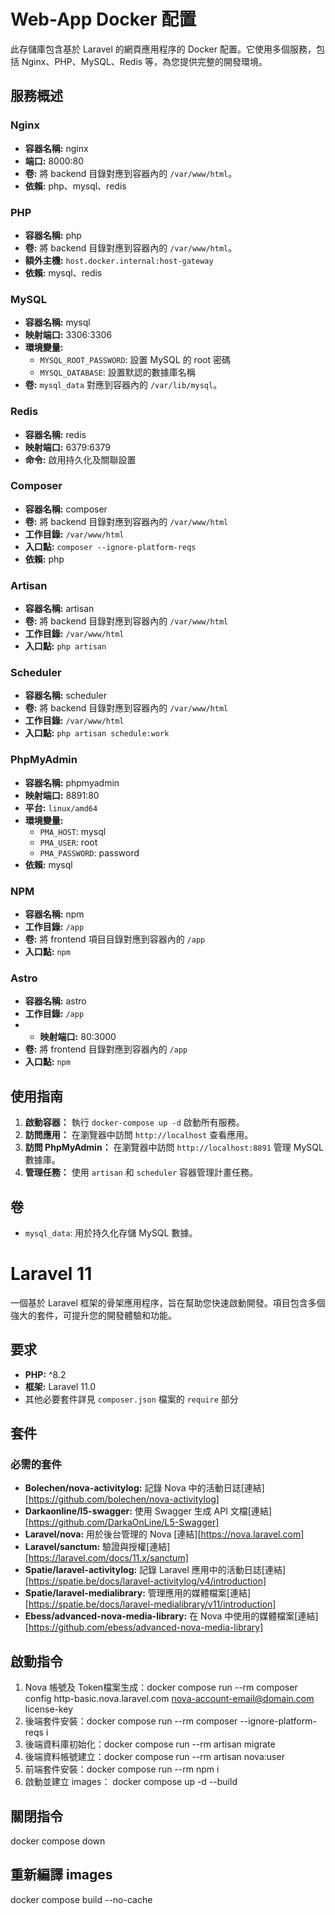 # Web-App Docker 配置

此存儲庫包含基於 Laravel 的網頁應用程序的 Docker 配置。它使用多個服務，包括 Nginx、PHP、MySQL、Redis 等，為您提供完整的開發環境。

## 服務概述

### Nginx

- **容器名稱:** nginx
- **端口:** 8000:80
- **卷:** 將 backend 目錄對應到容器內的 `/var/www/html`。
- **依賴:** php、mysql、redis

### PHP

- **容器名稱:** php
- **卷:** 將 backend 目錄對應到容器內的 `/var/www/html`。
- **額外主機:** `host.docker.internal:host-gateway`
- **依賴:** mysql、redis

### MySQL

- **容器名稱:** mysql
- **映射端口:** 3306:3306
- **環境變量:** 
  - `MYSQL_ROOT_PASSWORD`: 設置 MySQL 的 root 密碼
  - `MYSQL_DATABASE`: 設置默認的數據庫名稱
- **卷:** `mysql_data` 對應到容器內的 `/var/lib/mysql`。

### Redis

- **容器名稱:** redis
- **映射端口:** 6379:6379
- **命令:** 啟用持久化及關聯設置

### Composer

- **容器名稱:** composer
- **卷:** 將 backend 目錄對應到容器內的 `/var/www/html`
- **工作目錄:** `/var/www/html`
- **入口點:** `composer --ignore-platform-reqs`
- **依賴:** php

### Artisan

- **容器名稱:** artisan
- **卷:** 將 backend 目錄對應到容器內的 `/var/www/html`
- **工作目錄:** `/var/www/html`
- **入口點:** `php artisan`

### Scheduler

- **容器名稱:** scheduler
- **卷:** 將 backend 目錄對應到容器內的 `/var/www/html`
- **工作目錄:** `/var/www/html`
- **入口點:** `php artisan schedule:work`

### PhpMyAdmin

- **容器名稱:** phpmyadmin
- **映射端口:** 8891:80
- **平台:** `linux/amd64`
- **環境變量:**
  - `PMA_HOST`: mysql
  - `PMA_USER`: root
  - `PMA_PASSWORD`: password
- **依賴:** mysql

### NPM

- **容器名稱:** npm
- **工作目錄:** `/app`
- **卷:** 將 frontend 項目目錄對應到容器內的 `/app`
- **入口點:** `npm`

### Astro

- **容器名稱:** astro
- **工作目錄:** `/app`
- - **映射端口:** 80:3000
- **卷:** 將 frontend 目錄對應到容器內的 `/app`
- **入口點:** `npm`

## 使用指南

1. **啟動容器：** 執行 `docker-compose up -d` 啟動所有服務。
2. **訪問應用：** 在瀏覽器中訪問 `http://localhost` 查看應用。
3. **訪問 PhpMyAdmin：** 在瀏覽器中訪問 `http://localhost:8891` 管理 MySQL 數據庫。
4. **管理任務：** 使用 `artisan` 和 `scheduler` 容器管理計畫任務。

## 卷

- `mysql_data`: 用於持久化存儲 MySQL 數據。



# Laravel 11
一個基於 Laravel 框架的骨架應用程序，旨在幫助您快速啟動開發。項目包含多個強大的套件，可提升您的開發體驗和功能。

## 要求

- **PHP:** ^8.2
- **框架:** Laravel 11.0
- 其他必要套件詳見 `composer.json` 檔案的 `require` 部分

## 套件

### 必需的套件

- **Bolechen/nova-activitylog:** 記錄 Nova 中的活動日誌[連結][https://github.com/bolechen/nova-activitylog]
- **Darkaonline/l5-swagger:** 使用 Swagger 生成 API 文檔[連結][https://github.com/DarkaOnLine/L5-Swagger]
- **Laravel/nova:** 用於後台管理的 Nova [連結][https://nova.laravel.com]
- **Laravel/sanctum:** 驗證與授權[連結][https://laravel.com/docs/11.x/sanctum]
- **Spatie/laravel-activitylog:** 記錄 Laravel 應用中的活動日誌[連結][https://spatie.be/docs/laravel-activitylog/v4/introduction]
- **Spatie/laravel-medialibrary:** 管理應用的媒體檔案[連結][https://spatie.be/docs/laravel-medialibrary/v11/introduction]
- **Ebess/advanced-nova-media-library:** 在 Nova 中使用的媒體檔案[連結][https://github.com/ebess/advanced-nova-media-library]



## 啟動指令
1. Nova 帳號及 Token檔案生成：docker compose run --rm composer config http-basic.nova.laravel.com nova-account-email@domain.com license-key
2. 後端套件安裝：docker compose run --rm composer --ignore-platform-reqs i 
3. 後端資料庫初始化：docker compose run --rm artisan migrate
4. 後端資料帳號建立：docker compose run --rm artisan nova:user
5. 前端套件安裝：docker compose run --rm npm i
6. 啟動並建立 images： docker compose up -d --build


## 關閉指令
docker compose down

## 重新編譯 images
docker compose build --no-cache